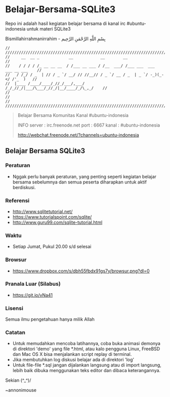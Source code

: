 # Belajar-Bersama-SQLite3
Repo ini adalah hasil kegiatan belajar bersama di kanal irc #ubuntu-indonesia untuk materi SQLite3

Bismillahirrahmanirrahim - بِسْمِ اللَّهِ الرَّحْمَنِ الرَّحِيم

```
// /////////////////////////////////////////////////////////////////////////////////
//     __  __ _             __            __        __                            //
//    / / / / /_ __ __ __  / /___ __ ___ / /__  ___/ /___ ___  ___  ___ __ ___    //
//   / /_/ / _  | // / _ `/ __/ // //__// / _ `/ __ / _  | _ `/ -_)(_-</ /'_  )   //
//  |____ /____/____/_//_/___/,___/    /_/_//_/|___/\___/_//_/|__/____/_/\_,_/    //
//                                                                                // 
// /////////////////////////////////////////////////////////////////////////////////
```
>Belajar Bersama Komunitas Kanal #ubuntu-indonesia
>
>INFO
>server : irc.freenode.net
>port   : 6667
>kanal  : #ubuntu-indonesia
>
>http://webchat.freenode.net/?channels=ubuntu-indonesia

## Belajar Bersama SQLite3

### Peraturan

* Nggak perlu banyak peraturan, yang penting seperti kegiatan belajar bersama sebelumnya dan semua peserta diharapkan untuk aktif berdiskusi.

### Referensi

* http://www.sqlitetutorial.net/
* https://www.tutorialspoint.com/sqlite/
* http://www.guru99.com/sqlite-tutorial.html

### Waktu
* Setiap Jumat, Pukul 20.00 s/d selesai

### Browsur
* https://www.dropbox.com/s/dbh55fbdx91gs7y/browsur.png?dl=0

### Pranala Luar (Silabus)
* https://git.io/vNa41

### Lisensi
Semua ilmu pengetahuan hanya milik Allah

### Catatan
* Untuk memudahkan mencoba latihannya, coba buka animasi demonya di direktori 'demo' yang file *.html, atau kalo pengguna Linux, FreeBSD dan Mac OS X bisa menjalankan script replay di terminal.
* Jika membutuhkan log diskusi belajar ada di direktori 'log'
* Untuk file-file *.sql jangan dijalankan langsung atau di import langsung, lebih baik dibuka menggunakan teks editor dan dibaca keterangannya.

Sekian \(^_^)/

~annonimouse


